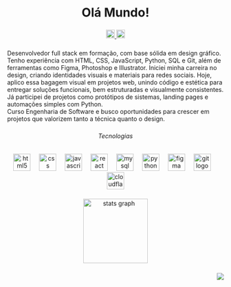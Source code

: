 <h1 align="center">Olá Mundo!</h1>

###

<div align="center">
  <a href="https://linktr.ee/tharlescantanhede" target="_blank">
    <img src="https://img.shields.io/static/v1?message=Linktree&logo=linktree&label=&color=1de9b6&logoColor=white&labelColor=&style=for-the-badge" height="20" alt="linktree logo"  />
  </a>
  <a href="https://www.linkedin.com/in/tharlescantanhede/" target="_blank">
    <img src="https://img.shields.io/static/v1?message=LinkedIn&logo=linkedin&label=&color=0077B5&logoColor=white&labelColor=&style=for-the-badge" height="20" alt="linkedin logo"  />
  </a>
</div>

###

<p align="left">Desenvolvedor full stack em formação, com base sólida em design gráfico. Tenho experiência com HTML, CSS, JavaScript, Python, SQL e Git, além de ferramentas como Figma, Photoshop e Illustrator. Iniciei minha carreira no design, criando identidades visuais e materiais para redes sociais. Hoje, aplico essa bagagem visual em projetos web, unindo código e estética para entregar soluções funcionais, bem estruturadas e visualmente consistentes. Já participei de projetos como protótipos de sistemas, landing pages e automações simples com Python.<br>Curso Engenharia de Software e busco oportunidades para crescer em projetos que valorizem tanto a técnica quanto o design.</p>

###

<h6 align="center">Tecnologias</h6>

###

<div align="center">
  <img src="https://cdn.jsdelivr.net/gh/devicons/devicon/icons/html5/html5-original.svg" height="40" alt="html5 logo"  />
  <img width="12" />
  <img src="https://cdn.jsdelivr.net/gh/devicons/devicon/icons/css3/css3-original.svg" height="40" alt="css logo"  />
  <img width="12" />
  <img src="https://cdn.jsdelivr.net/gh/devicons/devicon/icons/javascript/javascript-original.svg" height="40" alt="javascript logo"  />
  <img width="12" />
  <img src="https://cdn.jsdelivr.net/gh/devicons/devicon/icons/react/react-original.svg" height="40" alt="react logo"  />
  <img width="12" />
  <img src="https://cdn.jsdelivr.net/gh/devicons/devicon/icons/mysql/mysql-original.svg" height="40" alt="mysql logo"  />
  <img width="12" />
  <img src="https://cdn.jsdelivr.net/gh/devicons/devicon/icons/python/python-original.svg" height="40" alt="python logo"  />
  <img width="12" />
  <img src="https://cdn.jsdelivr.net/gh/devicons/devicon/icons/figma/figma-original.svg" height="40" alt="figma logo"  />
  <img width="12" />
  <img src="https://cdn.jsdelivr.net/gh/devicons/devicon/icons/git/git-original.svg" height="40" alt="git logo"  />
  <img width="12" />
  <img src="https://cdn.simpleicons.org/cloudflare/F38020" height="40" alt="cloudflare logo"  />
</div>

###

<div align="center">
  <img src="https://github-readme-stats.vercel.app/api?username=tharlesc&hide_title=false&hide_rank=false&show_icons=true&include_all_commits=true&count_private=true&disable_animations=false&theme=github_dark&locale=pt-br&hide_border=false&order=1" height="150" alt="stats graph"  />
</div>

###

<div align="right">
  <img src="https://visitor-badge.laobi.icu/badge?page_id=tharlesc.tharlesc&"  />
</div>

###
